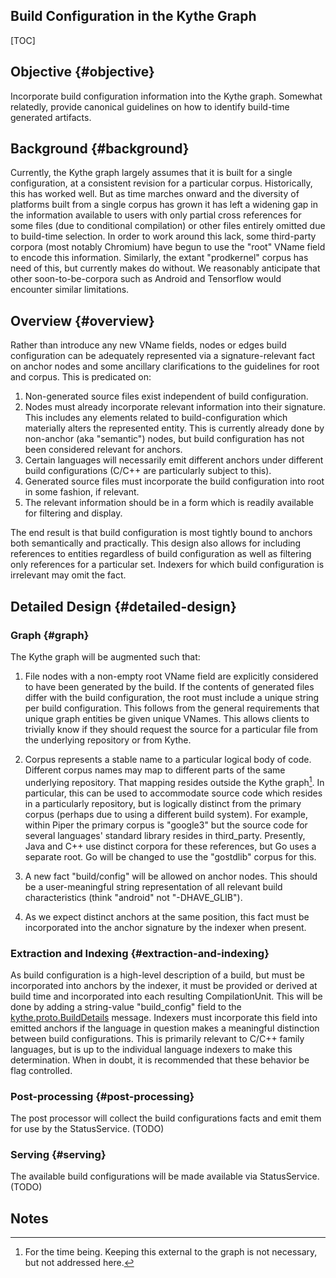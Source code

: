 ## Build Configuration in the Kythe Graph

[TOC]

## Objective {#objective}

Incorporate build configuration information into the Kythe graph. Somewhat relatedly, provide canonical guidelines on how to identify build-time generated artifacts.


## Background {#background}

Currently, the Kythe graph largely assumes that it is built for a single configuration, at a consistent revision for a particular corpus.  Historically, this has worked well.  But as time marches onward and the diversity of platforms built from a single corpus has grown it has left a widening gap in the information available to users with only partial cross references for some files (due to conditional compilation) or other files entirely omitted due to build-time selection.  In order to work around this lack, some third-party corpora (most notably Chromium) have begun to use the "root" VName field to encode this information.  Similarly, the extant "prodkernel" corpus has need of this, but currently makes do without. We reasonably anticipate that other soon-to-be-corpora such as Android and Tensorflow would encounter similar limitations.


## Overview {#overview}

Rather than introduce any new VName fields, nodes or edges build configuration can be adequately represented via a signature-relevant fact on anchor nodes and some ancillary clarifications to the guidelines for root and corpus.  This is predicated on:


1.  Non-generated source files exist independent of build configuration.
1.  Nodes must already incorporate relevant information into their signature.  This includes any elements related to build-configuration which materially alters the represented entity. This is currently already done by non-anchor (aka "semantic") nodes, but build configuration has not been considered relevant for anchors.
1.  Certain languages will necessarily emit different anchors under different build configurations (C/C++ are particularly subject to this).
1.  Generated source files must incorporate the build configuration into root in some fashion, if relevant.
1.  The relevant information should be in a form which is readily available for filtering and display.

The end result is that build configuration is most tightly bound to anchors both semantically and practically.  This design also allows for including references to entities regardless of build configuration as well as filtering only references for a particular set.  Indexers for which build configuration is irrelevant may omit the fact.


## Detailed Design {#detailed-design}


### Graph {#graph}

The Kythe graph will be augmented such that:


1.  File nodes with a non-empty root VName field are explicitly considered to have been generated by the build.  If the contents of generated files differ with the build configuration, the root must include a unique string per build configuration.  This follows from the general requirements that unique graph entities be given unique VNames.  This allows clients to trivially know if they should request the source for a particular file from the underlying repository or from Kythe.
1.  Corpus represents a stable name to a particular logical body of code.  Different corpus names may map to different parts of the same underlying repository.  That mapping resides outside the Kythe graph[^1].  In particular, this can be used to accommodate source code which resides in a particularly repository, but is logically distinct from the primary corpus (perhaps due to using a different build system).  For example, within Piper the primary corpus is "google3" but the source code for several languages' standard library resides in third_party.  Presently, Java and C++ use distinct corpora for these references, but Go uses a separate root.  Go will be changed to use the "gostdlib" corpus for this.


1.  A new fact "build/config" will be allowed on anchor nodes.  This should be a user-meaningful string representation of all relevant build characteristics (think "android" not "-DHAVE_GLIB").  
1.  As we expect distinct anchors at the same position, this fact must be incorporated into the anchor signature by the indexer when present.


### Extraction and Indexing {#extraction-and-indexing}

As build configuration is a high-level description of a build, but must be incorporated into anchors by the indexer, it must be provided or derived at build time and incorporated into each resulting CompilationUnit.  This will be done by adding a string-value "build_config" field to the[ kythe.proto.BuildDetails](https://cs.corp.google.com/piper///depot/google3/third_party/kythe/kythe/proto/buildinfo.proto) message.  Indexers must incorporate this field into emitted anchors if the language in question makes a meaningful distinction between build configurations.  This is primarily relevant to C/C++ family languages, but is up to the individual language indexers to make this determination.  When in doubt, it is recommended that these behavior be flag controlled.


### Post-processing {#post-processing}

The post processor will collect the build configurations facts and emit them for use by the StatusService. (TODO)


### Serving {#serving}

The available build configurations will be made available via StatusService. (TODO)


## Notes

[^1]:

     For the time being.  Keeping this external to the graph is not necessary, but not addressed here.
